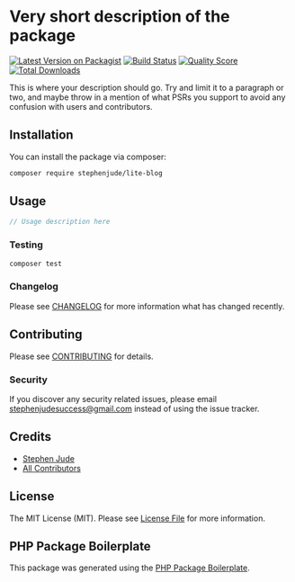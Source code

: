 # Very short description of the package

[![Latest Version on Packagist](https://img.shields.io/packagist/v/stephenjude/lite-blog.svg?style=flat-square)](https://packagist.org/packages/stephenjude/lite-blog)
[![Build Status](https://img.shields.io/travis/stephenjude/lite-blog/master.svg?style=flat-square)](https://travis-ci.org/stephenjude/lite-blog)
[![Quality Score](https://img.shields.io/scrutinizer/g/stephenjude/lite-blog.svg?style=flat-square)](https://scrutinizer-ci.com/g/stephenjude/lite-blog)
[![Total Downloads](https://img.shields.io/packagist/dt/stephenjude/lite-blog.svg?style=flat-square)](https://packagist.org/packages/stephenjude/lite-blog)

This is where your description should go. Try and limit it to a paragraph or two, and maybe throw in a mention of what PSRs you support to avoid any confusion with users and contributors.

## Installation

You can install the package via composer:

```bash
composer require stephenjude/lite-blog
```

## Usage

``` php
// Usage description here
```

### Testing

``` bash
composer test
```

### Changelog

Please see [CHANGELOG](CHANGELOG.md) for more information what has changed recently.

## Contributing

Please see [CONTRIBUTING](CONTRIBUTING.md) for details.

### Security

If you discover any security related issues, please email stephenjudesuccess@gmail.com instead of using the issue tracker.

## Credits

- [Stephen Jude](https://github.com/stephenjude)
- [All Contributors](../../contributors)

## License

The MIT License (MIT). Please see [License File](LICENSE.md) for more information.

## PHP Package Boilerplate

This package was generated using the [PHP Package Boilerplate](https://laravelpackageboilerplate.com).